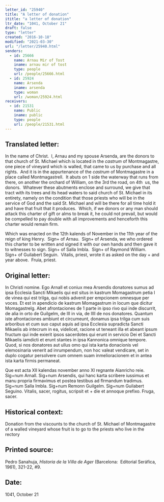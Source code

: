 ```yaml
---
letter_id: "25940"
title: "A letter of donation"
ititle: "a letter of donation"
ltr_date: "1041, October 21"
draft: false
type: "letter"
created: "2016-10-18"
modified: "2021-03-30"
url: "/letter/25940.html"
senders:
  - id: 25666
    name: Arnau Mir of Tost
    iname: arnau mir of tost
    type: people
    url: /people/25666.html
  - id: 25924
    name: Arsenda
    iname: arsenda
    type: woman
    url: /woman/25924.html
receivers:
  - id: 21531
    name: Public
    iname: public
    type: people
    url: /people/21531.html
---
```

<h2> Translated letter:</h2><p>In the name of Christ.&nbsp; I, Arnau and my spouse Arsenda, are the donors to that church of St. Michael which is located in the <i>castrum</i> of Montmagastre, one piece of vineyard which is walled, that came to us by purchase and all rights.&nbsp; And it is in the appurtenance of the <i>castrum </i>of Montmagastre in a place called Montmagastrell.&nbsp; It abuts on 1 side the waterway that runs from there, on another the orchard of William, on the 3rd the road, on 4th&nbsp; us, the donors.&nbsp; Whatever these abutments enclose and surround, we give that tract with its trees and its head waters to said church of St. Michael in its entirety, namely on the condition that those priests who will be in the service of God and the said St. Michael and will be there for all time hold it and have that fruit that it produces.&nbsp; Which, if we donors or any man should attack this charter of gift or alms to break it, he could not prevail, but would be compelled to pay double with all improvements and henceforth this charter would remain firm.</p><p>Which was enacted on the 12th kalends of November in the 11th year of the reign of king Henry.&nbsp; Sign+ of Arnau.&nbsp; Sign+ of Arsenda, we who ordered this charter to be written and signed it with our own hands and then gave it to witnesses to sign. Sign+ of Salla Imbla.&nbsp; Sign+ of Raymond William.&nbsp; Sign+ of Guilabert Seguin.&nbsp; Vitalis, priest, wrote it as asked on the day + and year above.&nbsp; Fruia, priest.&nbsp;</p><h2 class="mt-4"> Original letter:</h2><p>In Christi nomine. Ego Arnall et coniux mea Arsendis donatores sumus ad ipsa Ecclesia Sancti Mikaelis qui est situs in kastrum Momagastrum petia I de vinea qui est trilga, qui nobis advenit per empcionem omnesque per voces. Et est in apendicio de kastrum Momagastrum in locum que dicitur Momagastrelg. Abet afrontaciones de 1 parte in ipso rivo qui inde discurrit, de alia in orto de Guilgelm, de III in via, de IIII de nos donatores. Quantum iste afrontaciones ambiunt et circumeunt, donamus ipsa trilga cum suis arboribus et cum suo caput aquis ad ipsa Ecclesia supradicta Sancti Mikaelis ab intecrum in ea, videlicet, racione ut teneant illa et abeant ipsum fructum qui inde exierit ipsos sacerdotes qui erunt in servicio Dei et Sancti Mikaelis iamdicti et erunt stantes in ipsa Kannonica omnique tempore. Quod, si nos donatores aut ullus omo qui ista karta donacionis vel elemosinaria venerit ad inrumpendum, non hoc valeat vendicare, set in duplo cogatur persolvere cum omnem suam inmelioracionem et in antea ista karta firmis permaneat.</p><p>Que est acta XII kalendas november anno XI regnante Aianricho reie. Sig+num Arnall. Sig+num Arsendis, qui hanc karta scribere iussimus et manu propria firmavimus et postea testibus ad flrmandum tradimus. Sig+num Salla Imbla. Sig+num Remonn Guilgelm. Sig+num Guilabert Seguino. Vitalis, sacer, rogitus, scripsit et + die et annoque prefixo. Fruga, sacer.&nbsp;</p><h2 class="mt-4"> Historical context:</h2><p>Donation from the viscounts to the church of St. Michael of Montmagastre of a walled vineyard whose fruit is to go to the priests who live in the rectory</p><h2 class="mt-4"> Printed source:</h2><p>Pedro Sanahuja, <i>Historia de la Villa de Ager</i> (Barcelona:&nbsp; Editorial Seráfica, 1961), 321-22, #9.</p><h2 class="mt-4"> Date:</h2>1041, October 21